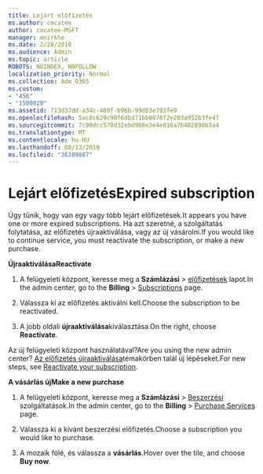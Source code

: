 ```yaml
---
title: Lejárt előfizetés
ms.author: cmcatee
author: cmcatee-MSFT
manager: mnirkhe
ms.date: 2/28/2018
ms.audience: Admin
ms.topic: article
ROBOTS: NOINDEX, NOFOLLOW
localization_priority: Normal
ms.collection: Adm_O365
ms.custom:
- "456"
- "1500020"
ms.assetid: 713d37dd-a34c-469f-b96b-99d63e793fe9
ms.openlocfilehash: 5ac8c629c98f6dbd716b0076f2e203a95263fe4f
ms.sourcegitcommit: 7c90dcc570d32ebd968e3e4e816a7b482890b3a4
ms.translationtype: MT
ms.contentlocale: hu-HU
ms.lasthandoff: 08/13/2019
ms.locfileid: "36389087"
---
```

# <a name="expired-subscription"></a><span data-ttu-id="5f9e9-102">Lejárt előfizetés</span><span class="sxs-lookup"><span data-stu-id="5f9e9-102">Expired subscription</span></span>

<span data-ttu-id="5f9e9-103">Úgy tűnik, hogy van egy vagy több lejárt előfizetések.</span><span class="sxs-lookup"><span data-stu-id="5f9e9-103">It appears you have one or more expired subscriptions.</span></span> <span data-ttu-id="5f9e9-104">Ha azt szeretné, a szolgáltatás folytatása, az előfizetés újraaktiválása, vagy az új vásárolni.</span><span class="sxs-lookup"><span data-stu-id="5f9e9-104">If you would like to continue service, you must reactivate the subscription, or make a new purchase.</span></span>
  
<span data-ttu-id="5f9e9-105">**Újraaktiválása**</span><span class="sxs-lookup"><span data-stu-id="5f9e9-105">**Reactivate**</span></span>
  
1. <span data-ttu-id="5f9e9-106">A felügyeleti központ, keresse meg a **Számlázási** \> [előfizetések](https://go.microsoft.com/fwlink/p/?linkid=842054) lapot.</span><span class="sxs-lookup"><span data-stu-id="5f9e9-106">In the admin center, go to the **Billing** \> [Subscriptions](https://go.microsoft.com/fwlink/p/?linkid=842054) page.</span></span>

2. <span data-ttu-id="5f9e9-107">Válassza ki az előfizetés aktiválni kell.</span><span class="sxs-lookup"><span data-stu-id="5f9e9-107">Choose the subscription to be reactivated.</span></span>

3. <span data-ttu-id="5f9e9-108">A jobb oldali **újraaktiválása**kiválasztása.</span><span class="sxs-lookup"><span data-stu-id="5f9e9-108">On the right, choose **Reactivate**.</span></span>

<span data-ttu-id="5f9e9-109">Az új felügyeleti központ használatával?</span><span class="sxs-lookup"><span data-stu-id="5f9e9-109">Are you using the new admin center?</span></span> <span data-ttu-id="5f9e9-110">[Az előfizetés újraaktiválása](https://docs.microsoft.com/en-us/office365/admin/subscriptions-and-billing/reactivate-your-subscription)témakörben talál új lépéseket.</span><span class="sxs-lookup"><span data-stu-id="5f9e9-110">For new steps, see [Reactivate your subscription](https://docs.microsoft.com/en-us/office365/admin/subscriptions-and-billing/reactivate-your-subscription).</span></span>

<span data-ttu-id="5f9e9-111">**A vásárlás új**</span><span class="sxs-lookup"><span data-stu-id="5f9e9-111">**Make a new purchase**</span></span>
  
1. <span data-ttu-id="5f9e9-112">A felügyeleti központ, keresse meg a **Számlázási** \> [Beszerzési](https://go.microsoft.com/fwlink/p/?linkid=868433) szolgáltatások.</span><span class="sxs-lookup"><span data-stu-id="5f9e9-112">In the admin center, go to the **Billing** \> [Purchase Services](https://go.microsoft.com/fwlink/p/?linkid=868433) page.</span></span>

2. <span data-ttu-id="5f9e9-113">Válassza ki a kívánt beszerzési előfizetés.</span><span class="sxs-lookup"><span data-stu-id="5f9e9-113">Choose a subscription you would like to purchase.</span></span>

3. <span data-ttu-id="5f9e9-114">A mozaik fölé, és válassza a **vásárlás**.</span><span class="sxs-lookup"><span data-stu-id="5f9e9-114">Hover over the tile, and choose **Buy now**.</span></span>